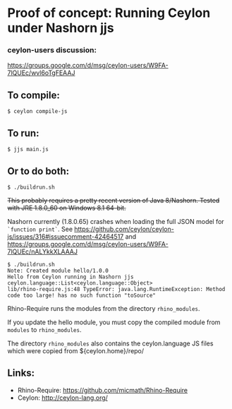 # Proof of concept: Running Ceylon under Nashorn jjs

### ceylon-users discussion:

https://groups.google.com/d/msg/ceylon-users/W9FA-7lQUEc/wvl6oTgFEAAJ


## To compile:

    $ ceylon compile-js


## To run:

    $ jjs main.js


## Or to do both:

    $ ./buildrun.sh

~~This probably requires a pretty recent version of Java 8/Nashorn. Tested with JRE 1.8.0_60 on Windows 8.1 64-bit.~~

Nashorn currently (1.8.0.65) crashes when loading the full JSON model for `` `function print` ``.
See https://github.com/ceylon/ceylon-js/issues/316#issuecomment-42464517 and
https://groups.google.com/d/msg/ceylon-users/W9FA-7lQUEc/nALYkkXLAAAJ


    $ ./buildrun.sh
    Note: Created module hello/1.0.0
    Hello from Ceylon running in Nashorn jjs
    ceylon.language::List<ceylon.language::Object>
    lib/rhino-require.js:48 TypeError: java.lang.RuntimeException: Method code too large! has no such function "toSource"




Rhino-Require runs the modules from the directory `rhino_modules`.

If you update the hello module, you must copy the compiled module from
`modules` to `rhino_modules`.

The directory `rhino_modules` also contains the ceylon.language JS files
which were copied from ${ceylon.home}/repo/


## Links:

* Rhino-Require: https://github.com/micmath/Rhino-Require
* Ceylon: http://ceylon-lang.org/
